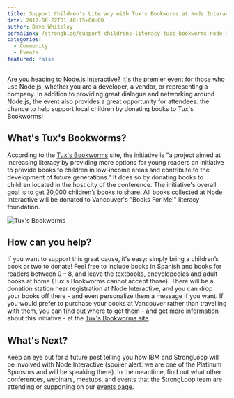 ```yaml
---
title: Support Children's Literacy with Tux's Bookworms at Node Interactive
date: 2017-08-22T01:40:15+00:00
author: Dave Whiteley
permalink: /strongblog/support-childrens-literacy-tuxs-bookworms-node-interactive/
categories:
  - Community
  - Events
featured: false
---
```


Are you heading to [Node.js Interactive](http://events.linuxfoundation.org/events/node-interactive)? It's the premier event for those who use Node.js, whether you are a developer, a vendor, or representing a company. In addition to providing great dialogue and networking around Node.js, the event also provides a great opportunity for attendees: the chance to help support local children by donating books to Tux's Bookworms! 

## What's Tux's Bookworms? 

According to the [Tux's Bookworms](http://events.linuxfoundation.org/events/node-interactive/extend-the-experience/bookdonation) site, the initiative is "a project aimed at increasing literacy by providing more options for young readers an initiative to provide books to children in low-income areas and contribute to the development of future generations." It does so by donating books to children located in the host city of the conference. The initiative's overall goal is to get 20,000 children’s books to share. All books collected at Node Interactive will be donated to Vancouver's "Books For Me!" literacy foundation.<!--more--> 

<img src="https://strongloop.com/blog-assets/2017/08/Tuxbookworms.png" alt="Tux's Bookworms" />

## How can you help?

If you want to support this great cause, it's easy: simply bring a children’s book or two to donate! Feel free to include books in Spanish and books for readers between 0 – 8, and leave the textbooks, encyclopedias and adult books at home (Tux's Bookworms cannot accept those). There will be a donation station near registration at Node Interactive, and you can drop your books off there - and even personalize them a message if you want. If you would prefer to purchase your books at Vancouver rather than travelling with them, you can find out where to get them - and get more information about this initiative - at the [Tux's Bookworms site](http://events.linuxfoundation.org/events/node-interactive/extend-the-experience/bookdonation). 

## What's Next?

Keep an eye out for a future post telling you how IBM and StrongLoop will be involved with Node Interactive (spoiler alert: we are one of the Platinum Sponsors and will be speaking there). In the meantime, find out what other conferences, webinars, meetups, and events that the StrongLoop team are attending or supporting on our [events page](https://strongloop.com/events/).
